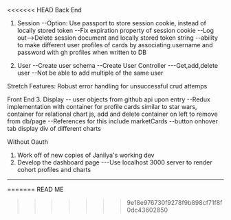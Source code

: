 <<<<<<< HEAD
Back End
1. Session 
--Option: Use passport to store session cookie,
instead of locally stored token
--Fix expiration property of session cookie
--Log out-->Delete session document and locally
stored token string
--ability to make different user profiles of cards by associating username and password with gh profiles when written to DB

2. User 
--Create user schema
--Create User Controller
---Get,add,delete user
--Not be able to add multiple of the same user

Stretch Features: Robust error handling for unsuccessful crud attemps

Front End
3. Display
-- user objects from github api upon entry
--Redux implementation with container for profile cards similar to star wars, container
for relational chart js, add and delete container on left to remove from db/page
--References for this include marketCards 
--button onhover tab display div of different charts 

Without Oauth
1. Work off of new copies of Janilya's working dev
2. Develop the dashboard page 
---Use localhost 3000 server to render cohort profiles and charts
---
=======
READ ME
>>>>>>> 9e18e976730f9278f9b898cf71f8f0dc43602850

